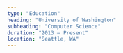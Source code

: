 ```yaml
---
type: "Education"
heading: "University of Washington"
subheading: "Computer Science"
duration: "2013 – Present"
location: "Seattle, WA"
---
```


